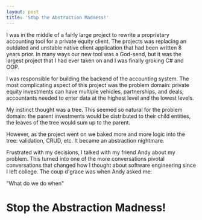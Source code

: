 ```yaml
---
layout: post
title: 'Stop the Abstraction Madness!'
---
```


I was in the middle of a fairly large project to rewrite a proprietary accounting tool for a private equity client. The projects was replacing an outdated and unstable native client application that had been written 8 years prior. In many ways our new tool was a God-send, but it was the largest project that I had ever taken on and I was finally groking C# and OOP.

I was responsible for building the backend of the accounting system. The most complicating aspect of this project was the problem domain: private equity investments can have multiple vehicles, partnerships, and deals; accountants needed to enter data at the highest level and the lowest levels. 

My instinct thought was a tree. This seemed so natural for the problem domain: the parent investments would be distributed to their child entities, the leaves of the tree would sum up to the parent. 

However, as the project went on we baked more and more logic into the tree: validation, CRUD, etc. It became an abstraction nightmare.

Frustrated with my decisions, I talked with my friend Andy about my problem. This turned into one of the more conversations pivotal conversations that changed how I thought about software engineering since I left college. The coup d'grace was when Andy asked me: 

"What do we do when"

# Stop the Abstraction Madness!